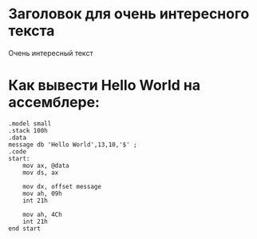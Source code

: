 # Заголовок для очень интересного текста
Очень интересный текст
# Как вывести Hello World на ассемблере:
```
.model small 
.stack 100h
.data
message db 'Hello World',13,10,'$' ;
.code
start:
    mov ax, @data
    mov ds, ax

    mov dx, offset message
    mov ah, 09h
    int 21h

    mov ah, 4Ch
    int 21h
end start
```